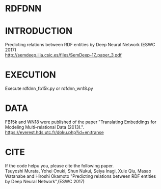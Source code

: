# RDFDNN
# INTRODUCTION
Predicting relations between RDF entities by Deep Neural Network (ESWC 2017)  
http://semdeep.iiia.csic.es/files/SemDeep-17_paper_3.pdf


# EXECUTION
Execute rdfdnn_fb15k.py or rdfdnn_wn18.py


# DATA
FB15k and WN18 were published of the paper "Translating Embeddings for Modeling Multi-relational Data (2013).".  
https://everest.hds.utc.fr/doku.php?id=en:transe


# CITE
If the code helpu you, please cite the following paper.  
Tsuyoshi Murata, Yohei Onuki, Shun Nukui, Seiya Inagi, Xule Qiu, Masao Watanabe and Hiroshi Okamoto "Predicting relations between RDF entities by Deep Neural Network",(ESWC 2017)

